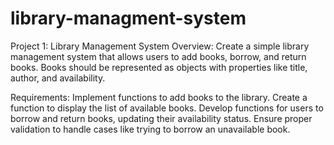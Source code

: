 # library-managment-system

Project 1: Library Management System
Overview:
Create a simple library management system that allows users to add books, borrow, and return books. Books should be represented as objects with properties like title, author, and availability.

Requirements:
Implement functions to add books to the library. Create a function to display the list of available books. Develop functions for users to borrow and return books, updating their availability status. Ensure proper validation to handle cases like trying to borrow an unavailable book.
